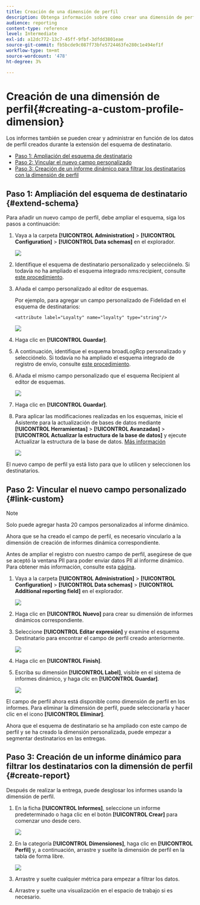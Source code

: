 ```yaml
---
title: Creación de una dimensión de perfil
description: Obtenga información sobre cómo crear una dimensión de perfil basada en datos de perfil.
audience: reporting
content-type: reference
level: Intermediate
exl-id: a12dc772-13c7-45ff-9fbf-3dfdd3801eae
source-git-commit: fb5bcde9c087f73bfe5724463fe280c1e494ef1f
workflow-type: tm+mt
source-wordcount: '478'
ht-degree: 3%

---
```


# Creación de una dimensión de perfil{#creating-a-custom-profile-dimension}

Los informes también se pueden crear y administrar en función de los datos de perfil creados durante la extensión del esquema de destinatario.

* [Paso 1: Ampliación del esquema de destinatario](##extend-schema)
* [Paso 2: Vincular el nuevo campo personalizado](#link-custom)
* [Paso 3: Creación de un informe dinámico para filtrar los destinatarios con la dimensión de perfil](#create-report)

## Paso 1: Ampliación del esquema de destinatario {#extend-schema}

Para añadir un nuevo campo de perfil, debe ampliar el esquema, siga los pasos a continuación:

1. Vaya a la carpeta **[!UICONTROL Administration]** > **[!UICONTROL Configuration]** > **[!UICONTROL Data schemas]** en el explorador.

   ![](assets/custom_field_1.png)

1. Identifique el esquema de destinatario personalizado y selecciónelo. Si todavía no ha ampliado el esquema integrado nms:recipient, consulte [este procedimiento](https://experienceleague.adobe.com/es/docs/campaign/campaign-v8/developer/shemas-forms/extend-schema).

1. Añada el campo personalizado al editor de esquemas.

   Por ejemplo, para agregar un campo personalizado de Fidelidad en el esquema de destinatarios:

   ```
   <attribute label="Loyalty" name="loyalty" type="string"/>
   ```

   ![](assets/custom_field_2.png)

1. Haga clic en **[!UICONTROL Guardar]**.

1. A continuación, identifique el esquema broadLogRcp personalizado y selecciónelo. Si todavía no ha ampliado el esquema integrado de registro de envío, consulte [este procedimiento](https://experienceleague.adobe.com/es/docs/campaign/campaign-v8/developer/shemas-forms/extend-schema).

1. Añada el mismo campo personalizado que el esquema Recipient al editor de esquemas.

   ![](assets/custom_field_3.png)

1. Haga clic en **[!UICONTROL Guardar]**.

1. Para aplicar las modificaciones realizadas en los esquemas, inicie el Asistente para la actualización de bases de datos mediante **[!UICONTROL Herramientas]** > **[!UICONTROL Avanzadas]** > **[!UICONTROL Actualizar la estructura de la base de datos]** y ejecute Actualizar la estructura de la base de datos. [Más información](https://experienceleague.adobe.com/es/docs/campaign/campaign-v8/developer/shemas-forms/update-database-structure)

   ![](assets/custom_field_4.png)

El nuevo campo de perfil ya está listo para que lo utilicen y seleccionen los destinatarios.

## Paso 2: Vincular el nuevo campo personalizado {#link-custom}

>[!NOTE]
>
> Solo puede agregar hasta 20 campos personalizados al informe dinámico.

Ahora que se ha creado el campo de perfil, es necesario vincularlo a la dimensión de creación de informes dinámica correspondiente.

Antes de ampliar el registro con nuestro campo de perfil, asegúrese de que se aceptó la ventana PII para poder enviar datos PII al informe dinámico. Para obtener más información, consulte esta [página](pii-agreement.md).

1. Vaya a la carpeta **[!UICONTROL Administration]** > **[!UICONTROL Configuration]** > **[!UICONTROL Data schemas]** > **[!UICONTROL Additional reporting field]** en el explorador.

   ![](assets/custom_field_5.png)

1. Haga clic en **[!UICONTROL Nuevo]** para crear su dimensión de informes dinámicos correspondiente.

1. Seleccione **[!UICONTROL Editar expresión]** y examine el esquema Destinatario para encontrar el campo de perfil creado anteriormente.

   ![](assets/custom_field_6.png)

1. Haga clic en **[!UICONTROL Finish]**.

1. Escriba su dimensión **[!UICONTROL Label]**, visible en el sistema de informes dinámico, y haga clic en **[!UICONTROL Guardar]**.

   ![](assets/custom_field_7.png)

El campo de perfil ahora está disponible como dimensión de perfil en los informes. Para eliminar la dimensión de perfil, puede seleccionarla y hacer clic en el icono **[!UICONTROL Eliminar]**.

Ahora que el esquema de destinatario se ha ampliado con este campo de perfil y se ha creado la dimensión personalizada, puede empezar a segmentar destinatarios en las entregas.

## Paso 3: Creación de un informe dinámico para filtrar los destinatarios con la dimensión de perfil {#create-report}

Después de realizar la entrega, puede desglosar los informes usando la dimensión de perfil.

1. En la ficha **[!UICONTROL Informes]**, seleccione un informe predeterminado o haga clic en el botón **[!UICONTROL Crear]** para comenzar uno desde cero.

   ![](assets/custom_field_8.png)

1. En la categoría **[!UICONTROL Dimensiones]**, haga clic en **[!UICONTROL Perfil]** y, a continuación, arrastre y suelte la dimensión de perfil en la tabla de forma libre.

   ![](assets/custom_field_9.png)

1. Arrastre y suelte cualquier métrica para empezar a filtrar los datos.

1. Arrastre y suelte una visualización en el espacio de trabajo si es necesario.

